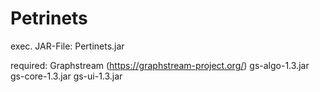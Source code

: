 # Petrinets
exec. JAR-File: Pertinets.jar

required:
Graphstream (https://graphstream-project.org/)
gs-algo-1.3.jar
gs-core-1.3.jar
gs-ui-1.3.jar
